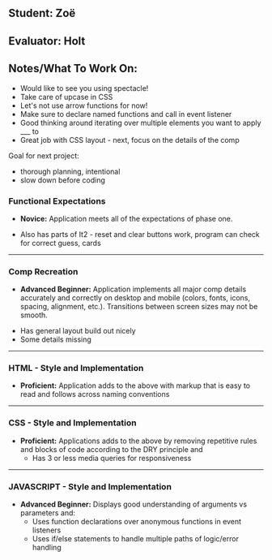 ## Student: Zoë
## Evaluator: Holt
## Notes/What To Work On:

- Would like to see you using spectacle!
- Take care of upcase in CSS
- Let's not use arrow functions for now!
- Make sure to declare named functions and call in event listener
- Good thinking around iterating over multiple elements you want to apply ___ to
- Great job with CSS layout - next, focus on the details of the comp

Goal for next project:
- thorough planning, intentional
- slow down before coding

### Functional Expectations

* __Novice:__ Application meets all of the expectations of phase one.
- Also has parts of It2 - reset and clear buttons work, program can check for correct guess, cards

------------------------------------------------------------------

### Comp Recreation

* __Advanced Beginner:__ Application implements all major comp details accurately and correctly on desktop and mobile (colors, fonts, icons, spacing, alignment,  etc.). Transitions between screen sizes may not be smooth.
- Has general layout build out nicely
- Some details missing 

------------------------------------------------------------------

### HTML - Style and Implementation

* __Proficient:__ Application adds to the above with markup that is easy to read and follows across naming conventions

------------------------------------------------------------------

### CSS - Style and Implementation

* __Proficient:__ Applications adds to the above by removing repetitive rules and blocks of code according to the DRY principle and
  * Has 3 or less media queries for responsiveness

------------------------------------------------------------------

### JAVASCRIPT - Style and Implementation

* __Advanced Beginner:__ Displays good understanding of arguments vs parameters and:
  * Uses function declarations over anonymous functions in event listeners
  * Uses if/else statements to handle multiple paths of logic/error handling
